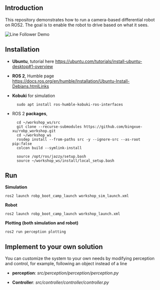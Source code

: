 ## Introduction 

This repository demonstrates how to run a camera-based differential robot on ROS2.
The goal is to enable the robot to drive based on what it sees.


![Line Follower Demo](assets/line_follower_demo.gif)



## Installation 


- **Ubuntu**, tutorial here https://ubuntu.com/tutorials/install-ubuntu-desktop#1-overview

- **ROS 2**, Humble page https://docs.ros.org/en/humble/Installation/Ubuntu-Install-Debians.htmlLinks 

- **Kobuki** for simulation

        sudo apt install ros-humble-kobuki-ros-interfaces

- ROS 2 **packages**, 

        cd ~/workshop_ws/src
        git clone --recurse-submodules https://github.com/bingxue-xu/robp_workshop.git 
        cd ~/workshop_ws
        rosdep install --from-paths src -y --ignore-src --as-root pip:false
        colcon build --symlink-install

        source /opt/ros/jazzy/setup.bash
        source ~/workshop_ws/install/local_setup.bash




## Run

**Simulation** 

    ros2 launch robp_boot_camp_launch workshop_sim_launch.xml

**Robot**

    ros2 launch robp_boot_camp_launch workshop_launch.xml

**Plotting (both simulation and robot)**

    ros2 run perception plotting


## Implement to your own solution

You can customize the system to your own needs by modifying perception and control, for example, following an object instead of a line

- **perception**:  *src/perception/perception/perception.py*

- **Controller**: *src/controller/controller/controller.py*